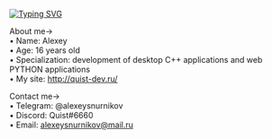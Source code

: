 [![Typing SVG](https://readme-typing-svg.demolab.com?font=Fira+Code&weight=500&size=27&pause=1000&width=435&lines=Quist+)](https://git.io/typing-svg)

About me->  
      • Name: Alexey  
      • Age: 16 years old  
      • Specialization: development of desktop C++ applications and web PYTHON applications  
      • My site: http://quist-dev.ru/
  
Contact me->  
  • Telegram: @alexeysnurnikov  
  • Discord: Quist#6660  
  • Email: alexeysnurnikov@mail.ru

